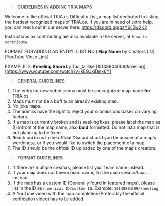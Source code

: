 > **GUIDELINES IN ADDING TRIA MAPS**

Welcome to the official TRIA.os Difficulty List, a map list dedicated 
to listing the hardest recognized maps of TRIA.os. If you are in need
of extra help, you can reach out in our server here:
https://discord.gg/gzY665w2K2

Instructions on contributing are also available in the server, at `#how-to-contribute`.

FORMAT FOR ADDING AN ENTRY:
(LIST NO.) **Map Name** by Creators [ID] [YouTube Video Link]

EXAMPLE:
2. **Kneeling Shore** by Tac_taillike [10148804609/kneeling] [https://www.youtube.com/watch?v=kEGJxiDmx6Y]

> **GENERAL GUIDELINES**
1. The entry for new submissions must be a recognized map made **for** TRIA.os.
2. Maps must not be a buff to an already existing map.
3. No joke maps.
4. The admins have the right to reject your submissions based on varying factors.
5. If a map is currently broken and is seeking fixes, please label the map as (!) infront of the map name, also **bold** formatted. Do not list a map that is not planning to be fixed.
6. Reach out to us in the official Discord should you be unsure of a map's worthiness, or if you would like to switch the placement of a map.
7. The ID should be the official ID uploaded by one of the map's creators.

> **FORMAT GUIDELINES**
1. If there are multiple creators, please list your team name instead.
2. If your map does not have a team name, list the main creator/host instead.
3. If the map has a custom ID (Generally found in featured maps), please list in the ID as `numerical ID/custom ID`. Example: `10148804609/kneeling`
4. A YouTube video with the map completion (Preferably the official verification video) has to be added.
